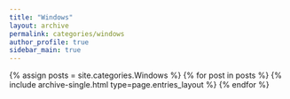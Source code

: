 ```yaml
---
title: "Windows"
layout: archive
permalink: categories/windows
author_profile: true
sidebar_main: true
---
```



{% assign posts = site.categories.Windows %}
{% for post in posts %} {% include archive-single.html type=page.entries_layout %} {% endfor %}